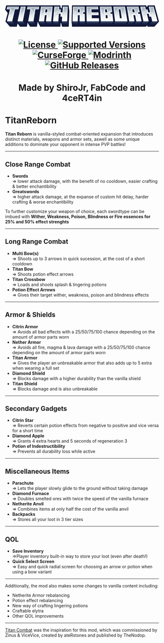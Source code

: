 <p align="center"><img src="header.png" alt="Logo" width="800"></p>

<h1 align="center">
  	<a href="https://github.com/4ceRT4in/TitanReborn/blob/master/LICENSE">
      <img src="https://img.shields.io/github/license/4ceRT4in/TitanReborn?style=for-the-badge&labelWidth=15&color=900c3f" alt="License">
    </a>
    <a href="https://github.com/4ceRT4in/TitanReborn">
      <img src="https://img.shields.io/badge/Available_for-MC_1.18.2-c70039?style=for-the-badge&labelWidth=15" alt="Supported Versions">
    </a>
    <a href="https://www.curseforge.com/minecraft/mc-mods/">
      <img src="https://img.shields.io/badge/-CurseForge-gray?style=for-the-badge&logo=curseforge&labelColor=orange" alt="CurseForge">
    </a>
    <a href="https://modrinth.com/">
      <img src="https://img.shields.io/badge/-modrinth-gray?style=for-the-badge&labelColor=green&labelWidth=15&logo=appveyor&logoColor=white" alt="Modrinth">
    </a>
    <a href="https://github.com/4ceRT4in/TitanReborn/releases">
      <img src="https://img.shields.io/github/v/release/0xJoeMama/throwing-knives?logo=github&style=for-the-badge" alt="GitHub Releases">
    </a>
</h1>

<h1 align="center">Made by ShiroJr, FabCode and 4ceRT4in<br></h1>

# TitanReborn

**Titan Reborn** is vanilla-styled combat-oriented expansion that introduces distinct materials, weapons and armor sets, aswell as some unique additions to dominate your opponent in intense PVP battles!

---
**Close Range Combat**
---
- **Swords**\
=> lower attack damage, with the benefit of no cooldown, easier crafting & better enchantibility
- **Greatswords**\
=> higher attack damage, at the expanse of custom hit delay, harder crafting & worse enchantibility

To further customize your weapon of choice, each swordtype can be imbued with **Wither, Weakness, Poison, Blindness or Fire essences for 25% and 50% effect strenghts**

---
**Long Range Combat**
---
- **Multi Bow(s)**\
=> Shoots up to 3 arrows in quick sucession, at the cost of a short cooldown
- **Titan Bow**\
=> Shoots potion effect arrows
- **Titan Crossbow**\
=> Loads and shoots splash & lingering potions 
- **Potion Effect Arrows**\
=>  Gives their target wither, weakness, poison and blindness effects

---
**Armor & Shields**
---
- **Citrin Armor**\
=> Avoids all bad effects with a 25/50/75/100 chance depending on the amount of armor parts worn
- **Nether Armor**\
=> Avoids all fire, magma & lava damage with a 25/50/75/100 chance depending on the amount of armor parts worn
- **Titan Armor**\
=> Gives the player an unbreakable armor that also adds up to 5 extra when wearing a full set
- **Diamond Shield**\
=> Blocks damage with a higher durability than the vanilla shield
- **Titan Shield**\
=> Blocks damage and is also unbreakable

---
**Secondary Gadgets**
---
- **Citrin Star**\
=> Reverts certain potion effects from negative to positive and vice versa for a short time
- **Diamond Apple**\
=> Grants 4 extra hearts and 5 seconds of regeneration 3
- **Potion of Indestructibility**\
=> Prevents all durability loss while active

---
**Miscellaneous Items**
---
- **Parachute**\
=> Lets the player slowly glide to the ground without taking damage
- **Diamond Furnace**\
=> Doubles smelted ores with twice the speed of the vanilla furnace
- **Netherite Anvil**\
=> Combines items at only half the cost of the vanilla anvil
- **Backpacks**\
=> Stores all your loot in 3 tier sizes

---
**QOL**
---
- **Save Inventory**\
=>Player inventory built-in way to store your loot (even after death!)
- **Quick Select Screen**\
=> Easy and quick radial screen for choosing an arrow or potion when using a bow variant

---
Additionally, the mod also makes some changes to vanilla content including:
- Netherite Armor rebalancing
- Potion effect rebalancing
- New way of crafting lingering potions 
- Craftable elytra
- Other QOL improvements
---
[Titan Combat](https://www.curseforge.com/minecraft/mc-mods/titan-combat 'Titan Combat') was the inspiration for this mod, which was commissioned by Zinus & ViceVice, created by ateRstones and published by TheNodop.





